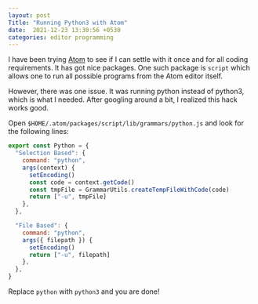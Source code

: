 ```yaml
---
layout: post
Title: "Running Python3 with Atom"
date:  2021-12-23 13:30:56 +0530
categories: editor programming
---
```

I have been trying [Atom](https://atom.io) to see if I can settle with it once and for all coding requirements. It has got nice packages. One such package is `script` which allows one to run all possible programs from the Atom editor itself.

However, there was one issue. It was running python instead of python3, which is what I needed. After googling around a bit, I realized this hack works good. 

Open `$HOME/.atom/packages/script/lib/grammars/python.js` and look for the following lines:

```javascript
export const Python = {
  "Selection Based": {
    command: "python",
    args(context) {
      setEncoding()
      const code = context.getCode()
      const tmpFile = GrammarUtils.createTempFileWithCode(code)
      return ["-u", tmpFile]
    },
  },

  "File Based": {
    command: "python",
    args({ filepath }) {
      setEncoding()
      return ["-u", filepath]
    },
  },
}
```

Replace `python` with `python3` and you are done!

